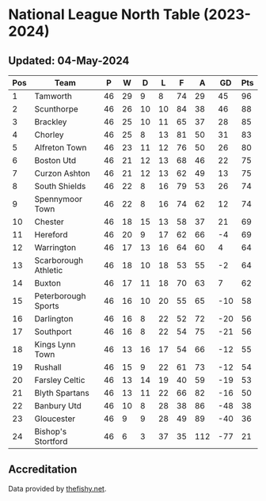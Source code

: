 # National League North Table (2023-2024)
## Updated: 04-May-2024

| Pos | Team | P | W | D | L | F | A | GD | Pts |
| --- | --- | --- | --- | --- | --- | --- | --- | --- | --- |
| 1 | Tamworth | 46 | 29 | 9 | 8 | 74 | 29 | 45 | 96 |
| 2 | Scunthorpe | 46 | 26 | 10 | 10 | 84 | 38 | 46 | 88 |
| 3 | Brackley | 46 | 25 | 10 | 11 | 65 | 37 | 28 | 85 |
| 4 | Chorley | 46 | 25 | 8 | 13 | 81 | 50 | 31 | 83 |
| 5 | Alfreton Town | 46 | 23 | 11 | 12 | 76 | 50 | 26 | 80 |
| 6 | Boston Utd | 46 | 21 | 12 | 13 | 68 | 46 | 22 | 75 |
| 7 | Curzon Ashton | 46 | 21 | 12 | 13 | 62 | 49 | 13 | 75 |
| 8 | South Shields | 46 | 22 | 8 | 16 | 79 | 53 | 26 | 74 |
| 9 | Spennymoor Town | 46 | 22 | 8 | 16 | 74 | 62 | 12 | 74 |
| 10 | Chester | 46 | 18 | 15 | 13 | 58 | 37 | 21 | 69 |
| 11 | Hereford | 46 | 20 | 9 | 17 | 62 | 66 | -4 | 69 |
| 12 | Warrington | 46 | 17 | 13 | 16 | 64 | 60 | 4 | 64 |
| 13 | Scarborough Athletic | 46 | 18 | 10 | 18 | 53 | 55 | -2 | 64 |
| 14 | Buxton | 46 | 17 | 11 | 18 | 70 | 63 | 7 | 62 |
| 15 | Peterborough Sports | 46 | 16 | 10 | 20 | 55 | 65 | -10 | 58 |
| 16 | Darlington | 46 | 16 | 8 | 22 | 52 | 72 | -20 | 56 |
| 17 | Southport | 46 | 16 | 8 | 22 | 54 | 75 | -21 | 56 |
| 18 | Kings Lynn Town | 46 | 13 | 16 | 17 | 54 | 66 | -12 | 55 |
| 19 | Rushall | 46 | 15 | 9 | 22 | 61 | 73 | -12 | 54 |
| 20 | Farsley Celtic | 46 | 13 | 14 | 19 | 40 | 59 | -19 | 53 |
| 21 | Blyth Spartans | 46 | 13 | 11 | 22 | 66 | 82 | -16 | 50 |
| 22 | Banbury Utd | 46 | 10 | 8 | 28 | 38 | 86 | -48 | 38 |
| 23 | Gloucester | 46 | 9 | 9 | 28 | 49 | 89 | -40 | 36 |
| 24 | Bishop's Stortford | 46 | 6 | 3 | 37 | 35 | 112 | -77 | 21 |

## Accreditation 

Data provided by [thefishy.net](https://www.thefishy.net/).